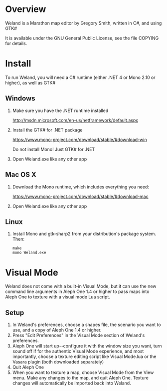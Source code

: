 # Overview

Weland is a Marathon map editor by Gregory Smith, written in C#, and
using GTK#

It is available under the GNU General Public License, see the file
COPYING for details.

# Install

To run Weland, you will need a C# runtime (either .NET 4 or Mono 2.10 or
higher), as well as GTK#

## Windows

1. Make sure you have the .NET runtime installed

    http://msdn.microsoft.com/en-us/netframework/default.aspx
    
2. Install the GTK# for .NET package

    https://www.mono-project.com/download/stable/#download-win
    
    Do not install Mono! Just GTK# for .NET
    
3. Open Weland.exe like any other app

## Mac OS X

1. Download the Mono runtime, which includes everything you need:

    https://www.mono-project.com/download/stable/#download-mac
    
2. Open Weland.exe like any other app

## Linux

1. Install Mono and gtk-sharp2 from your distribution's package system. Then:

    ```
    make
    mono Weland.exe
    ```

# Visual Mode

Weland does not come with a built-in Visual Mode, but it can use the new command line arguments in Aleph One 1.4 or higher to pass maps into Aleph One to texture with a visual mode Lua script. 

## Setup 

1. In Weland's preferences, choose a shapes file, the scenario you want to use, and a copy of Aleph One 1.4 or higher.
2. Press "Edit Preferences" in the Visual Mode section of Weland's preferences.
3. Aleph One will start up--configure it with the window size you want, turn sound off if for the authentic Visual Mode experience, and most importantly, choose a texture editing script like Visual Mode.lua or the Vasara plugin (both downloaded separately)
4. Quit Aleph One
5. When you want to texture a map, choose Visual Mode from the View menu. Make any changes to the map, and quit Aleph One. Texture changes will automatically be imported back into Weland.


